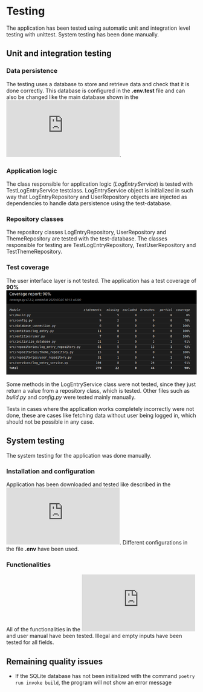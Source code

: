 # Testing

The application has been tested using automatic unit and integration level testing with unittest. System testing has been done manually.

## Unit and integration testing


### Data persistence

The testing uses a database to store and retrieve data and check that it is done correctly. This database is configured in the __.env.test__ file and can also be changed like the main database shown in the ![user manual](https://github.com/jooniku/ohjelmistotekniikka_23/blob/master/training_log_app/documentation/user_manual.md).


### Application logic

The class responsible for application logic (_LogEntryService_) is tested with TestLogEntryService testclass. LogEntryService object is initialized in such way that LogEntryRepository and UserRepository objects are injected as dependencies to handle data persistence using the test-database.


### Repository classes

The repository classes LogEntryRepository, UserRepository and ThemeRepository are tested with the test-database. The classes responsible for testing are TestLogEntryRepository, TestUserRepository and TestThemeRepository.

### Test coverage

The user interface layer is not tested. The application has a test coverage of **90%**
![coverage_report](./photos/coverage_report.png)

Some methods in the LogEntryService class were not tested, since they just return a value from a repository class, which is tested.
Other files such as _build.py_ and _config.py_ were tested mainly manually.

Tests in cases where the application works completely incorrectly were not done, these are cases like fetching data without user being logged in, which should not be possible in any case.

## System testing

The system testing for the application was done manually.

### Installation and configuration

Application has been downloaded and tested like described in the ![user manual](https://github.com/jooniku/ohjelmistotekniikka_23/blob/master/training_log_app/documentation/user_manual.md). Different configurations in the file __.env__ have been used. 

### Functionalities

All of the functionalities in the ![requirement specification](https://github.com/jooniku/ohjelmistotekniikka_23/blob/master/training_log_app/documentation/requirement_specification.md) and user manual have been tested. Illegal and empty inputs have been tested for all fields.

## Remaining quality issues
- If the SQLite database has not been initialized with the command `poetry run invoke build`, the program will not show an error message
